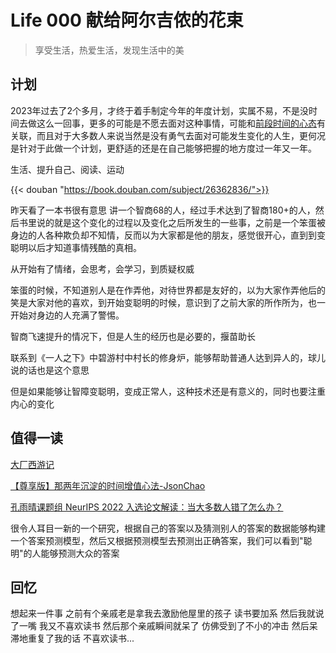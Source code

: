 # Life 000 献给阿尔吉侬的花束


> 享受生活，热爱生活，发现生活中的美

## 计划
2023年过去了2个多月，才终于着手制定今年的年度计划，实属不易，不是没时间去做这么一回事，更多的可能是不愿去面对这种事情，可能和[前段时间的心态](https://nullufull.github.io/%E5%85%B3%E4%BA%8E%E6%81%90%E5%A9%9A%E6%AD%BB%E4%BA%A1%E5%AD%A4%E7%8B%AC/)有关联，而且对于大多数人来说当然是没有勇气去面对可能发生变化的人生，更何况是针对于此做一个计划，更舒适的还是在自己能够把握的地方度过一年又一年。

生活、提升自己、阅读、运动

{{< douban "https://book.douban.com/subject/26362836/">}}


昨天看了一本书很有意思 讲一个智商68的人，经过手术达到了智商180+的人，然后书里说的就是这个变化的过程以及变化之后所发生的一些事，之前是一个笨蛋被身边的人各种欺负却不知情，反而以为大家都是他的朋友，感觉很开心，直到到变聪明以后才知道事情残酷的真相。

从开始有了情绪，会思考，会学习，到质疑权威

笨蛋的时候，不知道别人是在作弄他，对待世界都是友好的，以为大家作弄他后的笑是大家对他的喜欢，到开始变聪明的时候，意识到了之前大家的所作所为，也一开始对身边的人充满了警惕。

智商飞速提升的情况下，但是人生的经历也是必要的，揠苗助长

联系到《一人之下》中碧游村中村长的修身炉，能够帮助普通人达到异人的，球儿说的话也是这个意思

但是如果能够让智障变聪明，变成正常人，这种技术还是有意义的，同时也要注重内心的变化

## 值得一读

[大厂西游记](https://mp.weixin.qq.com/s/JbgPdoR47c8v747J8KwLWg)

[【尊享版】那两年沉淀的时间增值心法-JsonChao](https://mp.weixin.qq.com/s/UEYAZARmWNS-EEdKggaR3w)

[孔雨晴课题组 NeurIPS 2022 入选论文解读：当大多数人错了怎么办？](http://cfcs.pku.edu.cn/news/241025.htm)

很令人耳目一新的一个研究，根据自己的答案以及猜测别人的答案的数据能够构建一个答案预测模型，然后又根据预测模型去预测出正确答案，我们可以看到"聪明"的人能够预测大众的答案

## 回忆
想起来一件事 之前有个亲戚老是拿我去激励他屋里的孩子 读书要加系 然后我就说了一嘴 我又不喜欢读书 然后那个亲戚瞬间就呆了 仿佛受到了不小的冲击 然后呆滞地重复了我的话 不喜欢读书...
